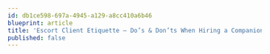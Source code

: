 ```yaml
---
id: db1ce598-697a-4945-a129-a8cc410a6b46
blueprint: article
title: 'Escort Client Etiquette – Do’s & Don’ts When Hiring a Companion'
published: false
---
```

